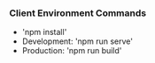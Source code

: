 ### Client Environment Commands

* 'npm install'
* Development: 'npm run serve'
* Production: 'npm run build'